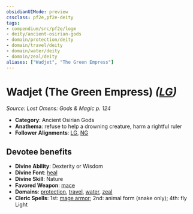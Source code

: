 ```yaml
---
obsidianUIMode: preview
cssclass: pf2e,pf2e-deity
tags:
- compendium/src/pf2e/logm
- deity/ancient-osirian-gods
- domain/protection/deity
- domain/travel/deity
- domain/water/deity
- domain/zeal/deity
aliases: ["Wadjet", "The Green Empress"]
---
```

# Wadjet (The Green Empress) *([LG](rules/traits/lg-b1.md "Lawful Good Alignment Trait"))*  
*Source: Lost Omens: Gods & Magic p. 124*  

- **Category**: Ancient Osirian Gods
- **Anathema**: refuse to help a drowning creature, harm a rightful ruler
- **Follower Alignments**: [LG](rules/traits/lg-b1.md "Lawful Good Alignment Trait"), [NG](rules/traits/ng-b1.md "Neutral Good Alignment Trait")

## Devotee benefits

- **Divine Ability**: Dexterity or Wisdom
- **Divine Font**: [heal](heal.md)
- **Divine Skill**: Nature
- **Favored Weapon**: [mace](mace.md)
- **Domains**: [protection](Reference/Compendium/Setting/domains.md#Protection), [travel](Reference/Compendium/Setting/domains.md#Travel), [water](Reference/Compendium/Setting/domains.md#Water), [zeal](Reference/Compendium/Setting/domains.md#Zeal)
- **Cleric Spells**: 1st: [mage armor](mage-armor.md); 2nd: animal form (snake only); 4th: fly Light